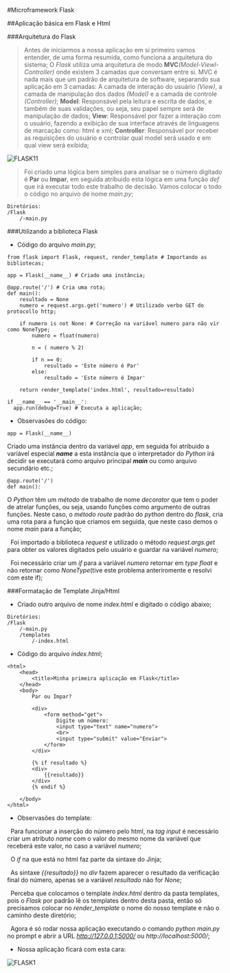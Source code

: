 #Microframework Flask

##Aplicação básica em Flask e Html

###Arquitetura do Flask

> Antes de iniciarmos a nossa aplicação em si primeiro vamos entender, de uma forma resumida, como funciona a arquitetura do sistema;
O *Flask* utiliza uma arquitetura de modo **MVC**_(Model-Viewl-Controller)_ onde existem 3 camadas que conversam entre si.
MVC é nada mais que um padrão de arquitetura de software, separando sua aplicação em 3 camadas: A camada de interação do usuário _(View)_, a camada de manipulação dos dados _(Model)_ e a camada de controle _(Controller)_;
**Model**: Responsável pela leitura e escrita de dados, e também de suas validações, ou seja, seu papel sempre será de manipulação de dados;
**View**: Responsável por fazer a interação com o usuário, fazendo a exibição de sua interface através de linguagens de marcação como: html e xml;
**Controller**: Responsável por receber as requisições do usuário e controlar qual model será usado e em qual view será exibida;

![FLASK11](/img-flask/flask11.png)

> Foi criado uma lógica bem simples para analisar se o número digitado é **Par** ou **Impar**, em seguida atribuido esta lógica em uma função *def* que irá executar todo este trabalho de decisão. Vamos colocar o todo o código no arquivo de nome *main.py*;
```
Diretórios:
/Flask
	/-main.py
```
###Utilizando a biblioteca Flask
* Código do arquivo *main.py*;
```
from flask import Flask, request, render_template # Importando as bibliotecas;

app = Flask(__name__) # Criado uma instância;

@app.route('/') # Cria uma rota;
def main():
	resultado = None
	numero = request.args.get('numero') # Utilizado verbo GET do protocollo http;

	if numero is not None: # Correção na variável numero para não vir como NoneType;
		numero = float(numero)
		
		n = ( numero % 2)

		if n == 0:
 			resultado = 'Este número é Par'
		else:
 			resultado = 'Este número é Impar'

	return render_template('index.html', resultado=resultado)

if __name__ == '__main__':
  app.run(debug=True) # Executa a aplicação;
```

* Observasões do código:
&nbsp;
```
app = Flask(__name__)
```
Criado uma instância dentro da variável *app*, em seguida foi atribuido a variável especial *__name__* a esta instância que o interpretador do *Python* irá decidir se executará como arquivo principal *__main__* ou como arquivo secundário etc.;
&nbsp;
```
@app.route('/')
def main():
```
O *Python* têm um *método* de trabalho de nome *decorator* que tem o poder de atrelar funções, ou seja, usando funções como argumento de outras funções. Neste caso, o *método route* padrão do *python* dentro do *flask*, cria uma rota para a função que criamos em seguida, que neste caso demos o nome *main* para a função; 

&nbsp;
Foi importado a biblioteca *request* e utilizado o método *request.args.get* para obter os valores digitados pelo usuário e guardar na variável *numero*;

&nbsp;
Foi necessário criar um *if* para a variável *numero* retornar em *type float* e não retornar como *NoneType*(tive este problema anteriromente e resolvi com este if);

###Formatação de Template Jinja/Html
* Criado outro arquivo de nome *index.html* e digitado o código abaixo;
```
Diretórios:
/Flask
	/-main.py
	/templates
		/-index.html
```
* Código do arquivo *index.html*;
```
<html>
    <head>
        <title>Minha primeira aplicação em Flask</title>
    </head>
    <body>
        Par ou Impar?

        <div>
            <form method="get">
                Digite um número:
                <input type="text" name="numero">
                <br>
                <input type="submit" value="Enviar">
            </form>
        </div>

        {% if resultado %}
        <div>
            {{resultado}}
        </div>
        {% endif %}

    </body>
</html>
```
* Observasões do template:

&nbsp;
Para funcionar a inserção do número pelo html, na *tag input* é necessário criar um atributo *name* com o valor do mesmo nome da variável que receberá este valor, no caso a variável *numero*;

&nbsp;
O *if* na que está no html faz parte da sintaxe do Jinja;

&nbsp;
As sintaxe *{{resultado}}* no *div* fazem aparecer o resultado da verificação final do número, apenas se a variável *resultado* não for *None*;

&nbsp;
Perceba que colocamos o template *index.html* dentro da pasta templates, pois o *Flask* por padrão lê os templates dentro desta pasta, então só precisamos colocar no *render_template* o nome do nosso template e não o caminho deste diretório;

&nbsp;
Agora é só rodar nossa aplicação executando o comando *python main.py* no prompt e abrir a URL *http://127.0.0.1:5000/* ou *http://localhost:5000/*;

* Nossa aplicação ficará com esta cara:

![FLASK1](../img-flask/flask1.png)
